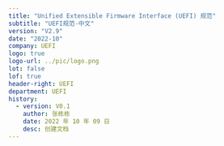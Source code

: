 ```yaml
---
title: "Unified Extensible Firmware Interface (UEFI) 规范"
subtitle: "UEFI规范-中文"
version: "V2.9"
date: "2022-10"
company: UEFI
logo: true
logo-url: ../pic/logo.png
lot: false
lof: true
header-right: UEFI
department: UEFI
history:
  - version: V0.1
    author: 张栋栋
    date: 2022 年 10 年 09 日
    desc: 创建文档
---
```

